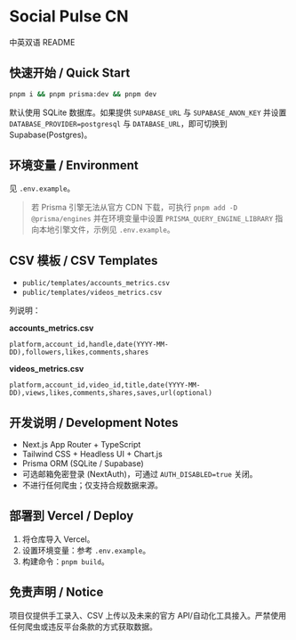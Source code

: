 # Social Pulse CN

中英双语 README

## 快速开始 / Quick Start

```bash
pnpm i && pnpm prisma:dev && pnpm dev
```

默认使用 SQLite 数据库。如果提供 `SUPABASE_URL` 与 `SUPABASE_ANON_KEY` 并设置 `DATABASE_PROVIDER=postgresql` 与 `DATABASE_URL`，即可切换到 Supabase(Postgres)。

## 环境变量 / Environment

见 `.env.example`。

> 若 Prisma 引擎无法从官方 CDN 下载，可执行 `pnpm add -D @prisma/engines` 并在环境变量中设置 `PRISMA_QUERY_ENGINE_LIBRARY` 指向本地引擎文件，示例见 `.env.example`。

## CSV 模板 / CSV Templates

- `public/templates/accounts_metrics.csv`
- `public/templates/videos_metrics.csv`

列说明：

**accounts_metrics.csv**
```
platform,account_id,handle,date(YYYY-MM-DD),followers,likes,comments,shares
```
**videos_metrics.csv**
```
platform,account_id,video_id,title,date(YYYY-MM-DD),views,likes,comments,shares,saves,url(optional)
```

## 开发说明 / Development Notes

- Next.js App Router + TypeScript
- Tailwind CSS + Headless UI + Chart.js
- Prisma ORM (SQLite / Supabase)
- 可选邮箱免密登录 (NextAuth)，可通过 `AUTH_DISABLED=true` 关闭。
- 不进行任何爬虫；仅支持合规数据来源。

## 部署到 Vercel / Deploy

1. 将仓库导入 Vercel。
2. 设置环境变量：参考 `.env.example`。
3. 构建命令：`pnpm build`。

## 免责声明 / Notice

项目仅提供手工录入、CSV 上传以及未来的官方 API/自动化工具接入。严禁使用任何爬虫或违反平台条款的方式获取数据。
